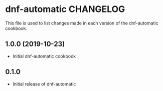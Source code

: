 dnf-automatic CHANGELOG
=======================
This file is used to list changes made in each version of the
dnf-automatic cookbook.

1.0.0 (2019-10-23)
------------------
- Initial dnf-automatic cookbook

0.1.0
-----
- Initial release of dnf-automatic

